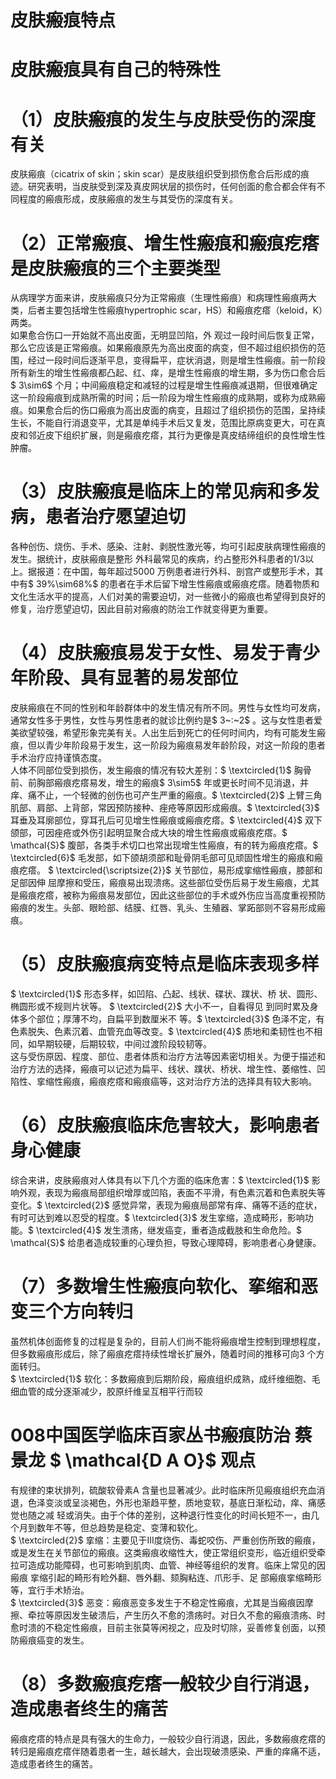 # 皮肤瘢痕特点  
#  皮肤瘢痕具有自己的特殊性  
# （1）皮肤瘢痕的发生与皮肤受伤的深度有关  
皮肤瘢痕（cicatrix of skin；skin scar）是皮肤组织受到损伤愈合后形成的痕迹。研究表明，当皮肤受到深及真皮网状层的损伤时，任何创面的愈合都会伴有不同程度的瘢痕形成，皮肤瘢痕的发生与其受伤的深度有关。  
# （2）正常瘢痕、增生性瘢痕和瘢痕疙瘩是皮肤瘢痕的三个主要类型  
从病理学方面来讲，皮肤瘢痕只分为正常瘢痕（生理性瘢痕）和病理性瘢痕两大类，后者主要包括增生性瘢痕hypertrophic scar，HS）和瘢痕疙瘩（keloid，K）两类。  
如果愈合伤口一开始就不高出皮面，无明显凹陷，外 观过一段时间后恢复正常，那么它应该是正常瘢痕。如果瘢痕原先为高出皮面的病变，但不超过组织损伤的范围，经过一段时间后逐渐平息，变得扁平，症状消退，则是增生性瘢痕。前一阶段所有新生的增生性瘢痕都凸起、红、痒，是增生性瘢痕的增生期，多为伤口愈合后$ 3\sim6$ 个月；中间瘢痕稳定和减轻的过程是增生性瘢痕减退期，但很难确定这一阶段瘢痕到成熟所需的时间；后一阶段为增生性瘢痕的成熟期，或称为成熟瘢痕。如果愈合后的伤口瘢痕为高出皮面的病变，且超过了组织损伤的范围，呈持续生长，不能自行消退变平，尤其是单纯手术后又复发，范围比原病变更大，可在真皮和邻近皮下组织扩展，则是瘢痕疙瘩，其行为更像是真皮结缔组织的良性增生性肿瘤。  
# （3）皮肤瘢痕是临床上的常见病和多发病，患者治疗愿望迫切  
各种创伤、烧伤、手术、感染、注射、剥脱性激光等，均可引起皮肤病理性瘢痕的发生。据统计，皮肤瘢痕是整形 外科最常见的疾病，约占整形外科患者的1/3以上。据报道：在中国，每年超过5000 万例患者进行外科、剖宫产或整形手术，其中有$ 39\%\sim68\%$  的患者在手术后留下增生性瘢痕或瘢痕疙瘩。随着物质和文化生活水平的提高，人们对美的需要迫切，对一些微小的瘢痕也希望得到良好的修复，治疗愿望迫切，因此目前对瘢痕的防治工作就变得更为重要。  
# （4）皮肤瘢痕易发于女性、易发于青少年阶段、具有显著的易发部位  
皮肤瘢痕在不同的性别和年龄群体中的发生情况有所不同。男性与女性均可发病，通常女性多于男性，女性与男性患者的就诊比例约是$ 3~:~2$ 。这与女性患者爱美欲望较强，希望形象完美有关。人出生后到死亡的任何时间内，均有可能发生瘢痕，但以青少年阶段易于发生，这一阶段为瘢痕易发年龄阶段，对这一阶段的患者手术治疗应持谨慎态度。  
人体不同部位受到损伤，发生瘢痕的情况有较大差别：$ \textcircled{1}$    胸骨前、前胸部瘢痕疙瘩易发，增生的瘢痕$ 3\sim5$  年或更长时间不见消退，并痒、痛不止，一个轻微的创伤也可产生严重的瘢痕。$ \textcircled{2}$    上臂三角肌部、肩部、上背部，常因预防接种、痤疮等原因形成瘢痕。$ \textcircled{3}$    耳垂及耳廓部位，穿耳孔后可见增生性瘢痕或瘢痕疙瘩。$ \textcircled{4}$    双下颌部，可因痤疮或外伤引起明显聚合成大块的增生性瘢痕或瘢痕疙瘩。$ \mathcal{S}$    腹部，各类手术切口也常出现增生性瘢痕，有的转为瘢痕疙瘩。$ \textcircled{6}$    毛发部，如下颌胡须部和耻骨阴毛部可见顽固性增生的瘢痕和瘢痕疙瘩。 $ \textcircled{\scriptsize{2}}$     关节部位，易形成挛缩性瘢痕，膝部和足部因伸 屈摩擦和受压，瘢痕易出现溃疡。这些部位受伤后易于发生瘢痕，尤其是瘢痕疙瘩，被称为瘢痕易发部位，因此这些部位的手术或外伤应当高度重视预防瘢痕的发生。头部、眼睑部、结膜、红唇、乳头、生殖器、掌跖部则不容易形成瘢痕。  
# （5）皮肤瘢痕病变特点是临床表现多样  
$ \textcircled{1}$     形态多样，如凹陷、凸起、线状、碟状、蹼状、桥 状、圆形、椭圆形或不规则片状等。 $ \textcircled{2}$     大小不一，自看得见 到同时累及身体多个部位；厚薄不均，自扁平到数厘米不 等。$ \textcircled{3}$    色泽不定，有色素脱失、色素沉着、血管充血等改变。$ \textcircled{4}$    质地和柔韧性也不相同，如早期较硬，后期较软，中间过渡阶段较韧等。  
这与受伤原因、程度、部位、患者体质和治疗方法等因素密切相关。为便于描述和治疗方法的选择，瘢痕可以记述为扁平、线状、蹼状、桥状、增生性、萎缩性、凹陷性、挛缩性瘢痕，瘢痕疙瘩和瘢痕癌等，这对治疗方法的选择具有较大影响。  
# （6）皮肤瘢痕临床危害较大，影响患者身心健康  
综合来讲，皮肤瘢痕对人体具有以下几个方面的临床危害：$ \textcircled{1}$    影响外观，表现为瘢痕局部组织增厚或凹陷，表面不平滑，有色素沉着和色素脱失等变化。$ \textcircled{2}$    感觉异常，表现为瘢痕局部常有痒、痛等不适的症状，有时可达到难以忍受的程度。$ \textcircled{3}$    发生挛缩，造成畸形，影响功能。$ \textcircled{4}$    发生溃疡，继发癌变，重者造成截肢和生命危险。$ \mathcal{S}$    给患者造成较重的心理负担，导致心理障碍，影响患者心身健康。  
# （7）多数增生性瘢痕向软化、挛缩和恶变三个方向转归  
虽然机体创面修复的过程是复杂的，目前人们尚不能将瘢痕增生控制到理想程度，但多数瘢痕形成后，除了瘢痕疙瘩持续性增长扩展外，随着时间的推移可向3 个方面转归。  
$ \textcircled{1}$    软化：多数瘢痕到后期阶段，瘢痕组织成熟，成纤维细胞、毛细血管的成分逐渐减少，胶原纤维呈互相平行而较  
# 008中国医学临床百家丛书瘢痕防治 蔡景龙 $ \mathcal{D A O}$    观点  
有规律的束状排列，硫酸软骨素A 含量也显著减少。此时临床所见瘢痕组织充血消退，色泽变淡或呈淡褐色，外形也渐趋平整，质地变软，基底日渐松动，痒、痛感觉也随之减 轻或消失。由于个体的差别，这种退行性变化的时间长短不一，由几个月到数年不等，但总趋势是稳定、变薄和软化。  
$ \textcircled{2}$    挛缩：主要见于Ⅲ度烧伤、毒蛇咬伤、严重创伤所致的瘢痕，或是发生在关节部位的瘢痕。这类瘢痕收缩性大，使正常组织变形，临近组织受牵拉可造成功能障碍，也可影响到肌肉、血管、神经等组织的发育。临床上常见的因瘢痕 挛缩引起的畸形有睑外翻、唇外翻、颏胸粘连、爪形手、足 部瘢痕挛缩畸形等，宜行手术矫治。  
$ \textcircled{3}$    恶变：瘢痕恶变多发生于不稳定性瘢痕，尤其是当瘢痕因摩擦、牵拉等原因发生破溃后，产生历久不愈的溃疡时。对日久不愈的瘢痕溃疡、时愈时溃的不稳定性瘢痕，目前主张莫等闲视之，应及时切除，妥善修复创面，以预防瘢痕癌变的发生。  
# （8）多数瘢痕疙瘩一般较少自行消退，造成患者终生的痛苦  
瘢痕疙瘩的特点是具有强大的生命力，一般较少自行消退，因此，多数瘢痕疙瘩的转归是瘢痕疙瘩伴随着患者一生，越长越大，会出现破溃感染、严重的痒痛不适，造成患者终生的痛苦。  